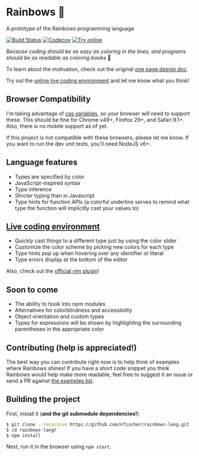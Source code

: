 # Rainbows :rainbow:
A prototype of the Rainbows programming language

[![Build Status](https://img.shields.io/endpoint.svg?url=https%3A%2F%2Factions-badge.atrox.dev%2F%2F%2Fbadge%3Fref%3Dmain&style=flat-square)](https://actions-badge.atrox.dev///goto?ref=main)
[![Codecov](https://img.shields.io/codecov/c/github/nfischer/rainbows-lang/main.svg?style=flat-square&label=coverage)](https://codecov.io/gh/nfischer/rainbows-lang)
[![Try online](https://img.shields.io/badge/try_it-online!-yellow.svg?style=flat-square)](https://nfischer.github.io/rainbows-lang/)

*Because coding should be as easy as coloring in the lines, and programs should
be as readable as coloring books* :art:

To learn about the motivation, check out the original [one page design
doc](doc/OnePager3v2.pdf).

Try out the [online live coding
environment](https://nfischer.github.io/rainbows-lang/) and let me know what you
think!

## Browser Compatibility

I'm taking advantage of [css
variables](https://developers.google.com/web/updates/2016/02/css-variables-why-should-you-care?hl=en),
so your browser will need to support these. This should be fine for Chrome
v49+, Firefox 29+, and Safari 9.1+. Also, there is no mobile support as of yet.

If this project is not compatible with these browsers, please let me know. If
you want to run the dev unit tests, you'll need NodeJS v6+.

## Language features

 - Types are specified by color
 - JavaScript-inspired syntax
 - Type inference
 - Stricter typing than in Javascript
 - Type hints for function APIs (a colorful underline serves to remind what type
   the function will implicitly cast your values to)

## [Live coding environment](https://nfischer.github.io/rainbows-lang/)

 - Quickly cast things to a different type just by using the color slider
 - Customize the color scheme by picking new colors for each type
 - Type hints pop up when hovering over any identifier or literal
 - Type errors display at the bottom of the editor

Also, check out the [official vim
plugin](https://github.com/nfischer/vim-rainbows)!

## Soon to come

 - The ability to hook into npm modules
 - Alternatives for colorblindness and accessibility
 - Object orientation and custom types
 - Types for expressions will be shown by highlighting the surrounding
   parentheses in the appropriate color

## Contributing (help is appreciated!)

The best way you can contribute right now is to help think of examples where
Rainbows shines! If you have a short code snippet you think Rainbows would help
make more readable, feel free to suggest it an issue or send a PR against [the
examples list](src/rb-examples.js).

## Building the project

First, install it (**and the git submodule dependencies!**)

```Bash
$ git clone --recursive https://github.com/nfischer/rainbows-lang.git
$ cd rainbows-lang/
$ npm install
```

Next, run it in the browser using `npm start`.
